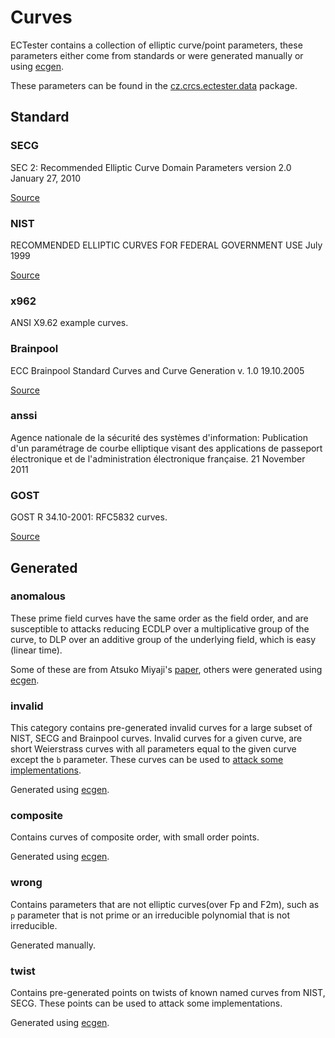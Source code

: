 # Curves
ECTester contains a collection of elliptic curve/point parameters, these parameters either come from standards or
were generated manually or using [ecgen](https://github.com/J08nY/ecgen).

These parameters can be found in the [cz.crcs.ectester.data](/src/cz/ectester/data/) package.


## Standard

### SECG
SEC 2: Recommended Elliptic Curve Domain Parameters version 2.0  January 27, 2010

[Source](http://www.secg.org/sec2-v2.pdf)

### NIST
RECOMMENDED ELLIPTIC CURVES FOR FEDERAL GOVERNMENT USE  July 1999

[Source](http://nvlpubs.nist.gov/nistpubs/FIPS/NIST.FIPS.186-4.pdf)

### x962
ANSI X9.62 example curves.

### Brainpool
ECC Brainpool Standard Curves and Curve Generation v. 1.0  19.10.2005

[Source](http://www.ecc-brainpool.org/download/Domain-parameters.pdf)

### anssi
Agence nationale de la sécurité des systèmes d'information: Publication d'un paramétrage de courbe elliptique visant des applications de passeport électronique et de l'administration électronique française. 21 November 2011

### GOST
GOST R 34.10-2001: RFC5832 curves.

[Source](https://tools.ietf.org/html/rfc5832)


## Generated

### anomalous
These prime field curves have the same order as the field order, and are susceptible to attacks reducing ECDLP over a multiplicative group of the curve, to DLP over an additive group of the underlying field, which is easy (linear time).

Some of these are from Atsuko Miyaji's [paper](https://dspace.jaist.ac.jp/dspace/bitstream/10119/4464/1/73-61.pdf), others were generated using [ecgen](htps://github.com/J08nY/ecgen).

### invalid
This category contains pre-generated invalid curves for a large subset of NIST, SECG and Brainpool curves. Invalid curves for a given curve, are short Weierstrass curves with all parameters equal to the given curve except the `b` parameter. These curves can be used to [attack some implementations](https://www.nds.rub.de/media/nds/veroeffentlichungen/2015/09/14/main-full.pdf).

Generated using [ecgen](https://github.com/J08nY/ecgen).

### composite
Contains curves of composite order, with small order points.

Generated using [ecgen](https://github.com/J08nY/ecgen).

### wrong
Contains parameters that are not elliptic curves(over Fp and F2m), such as `p` parameter that is not prime or an irreducible polynomial that is not irreducible.

Generated manually.

### twist
Contains pre-generated points on twists of known named curves from NIST, SECG.
These points can be used to attack some implementations.

Generated using [ecgen](https://github.com/J08nY/ecgen).